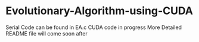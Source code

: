 # Evolutionary-Algorithm-using-CUDA
Serial Code can be found in EA.c
CUDA code in progress
More Detailed README file will come soon after
